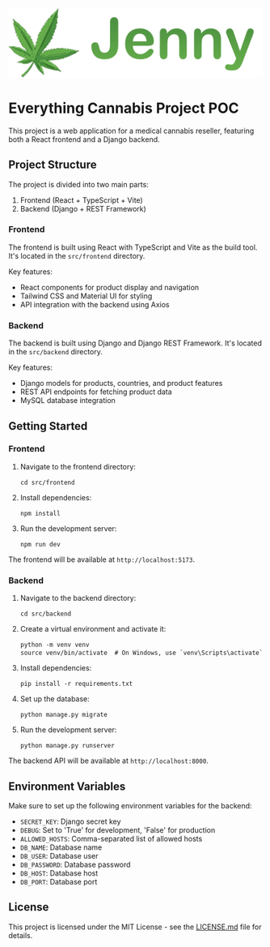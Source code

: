 ![Jenny Cannabis Logo](/assets/img/logo_text_transparent.png)
# Everything Cannabis Project POC

This project is a web application for a medical cannabis reseller, featuring both a React frontend and a Django backend.

## Project Structure

The project is divided into two main parts:

1. Frontend (React + TypeScript + Vite)
2. Backend (Django + REST Framework)

### Frontend

The frontend is built using React with TypeScript and Vite as the build tool. It's located in the `src/frontend` directory.

Key features:
- React components for product display and navigation
- Tailwind CSS and Material UI for styling
- API integration with the backend using Axios

### Backend

The backend is built using Django and Django REST Framework. It's located in the `src/backend` directory.

Key features:
- Django models for products, countries, and product features
- REST API endpoints for fetching product data
- MySQL database integration

## Getting Started

### Frontend

1. Navigate to the frontend directory:
   ```
   cd src/frontend
   ```

2. Install dependencies:
   ```
   npm install
   ```

3. Run the development server:
   ```
   npm run dev
   ```

The frontend will be available at `http://localhost:5173`.

### Backend

1. Navigate to the backend directory:
   ```
   cd src/backend
   ```

2. Create a virtual environment and activate it:
   ```
   python -m venv venv
   source venv/bin/activate  # On Windows, use `venv\Scripts\activate`
   ```

3. Install dependencies:
   ```
   pip install -r requirements.txt
   ```

4. Set up the database:
   ```
   python manage.py migrate
   ```

5. Run the development server:
   ```
   python manage.py runserver
   ```

The backend API will be available at `http://localhost:8000`.

## Environment Variables

Make sure to set up the following environment variables for the backend:

- `SECRET_KEY`: Django secret key
- `DEBUG`: Set to 'True' for development, 'False' for production
- `ALLOWED_HOSTS`: Comma-separated list of allowed hosts
- `DB_NAME`: Database name
- `DB_USER`: Database user
- `DB_PASSWORD`: Database password
- `DB_HOST`: Database host
- `DB_PORT`: Database port

## License

This project is licensed under the MIT License - see the [LICENSE.md](LICENSE.md) file for details.
